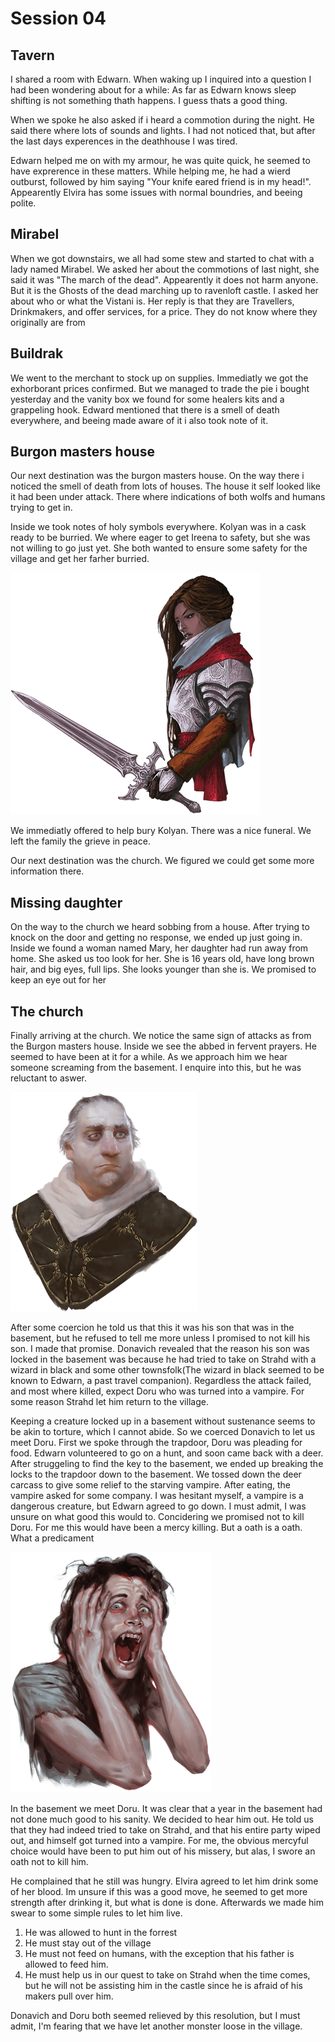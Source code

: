 # Session 04

## Tavern
I shared a room with Edwarn. When waking up I inquired into a question I had been wondering about for a while: As far as Edwarn knows sleep shifting is not something thath happens.
I guess thats a good thing.

When we spoke he also asked if i heard a commotion during the night. He said there where lots of sounds and lights. I had not noticed that, but after the last days experences in the deathhouse I was tired.

Edwarn helped me on with my armour, he was quite quick, he seemed to have exprerence in these matters.
While helping me, he had a wierd outburst, followed by him saying "Your knife eared friend is in my head!". Appearently Elvira has some issues with normal boundries, and beeing polite.

## Mirabel
When we got downstairs, we all had some stew and started to chat with a lady named Mirabel.
We asked her about the commotions of last night, she said it was "The march of the dead". Appearently it does not harm anyone. But it is the Ghosts of the dead marching up to ravenloft castle.
I asked her about who or what the Vistani is.
Her reply is that they are Travellers, Drinkmakers, and offer services, for a price. They do not know where they originally are from

## Buildrak
We went to the merchant to stock up on supplies.
Immediatly we got the exhorborant prices confirmed. But we managed to trade the pie i bought yesterday and the vanity box we found for some healers kits and a grappeling hook.
Edward mentioned that there is a smell of death everywhere, and beeing made aware of it i also took note of it.

## Burgon masters house
Our next destination was the burgon masters house. On the way there i noticed the smell of death from lots of houses.
The house it self looked like it had been under attack. There where indications of both wolfs and humans trying to get in.

Inside we took notes of holy symbols everywhere.
Kolyan was in a cask ready to be burried.
We where eager to get Ireena to safety, but she was not willing to go just yet. She both wanted to ensure some safety for the village and get her farher burried.

![Ireena](./Images/04Ireena.png)

We immediatly offered to help bury Kolyan. There was a nice funeral.
We left the family the grieve in peace.

Our next destination was the church. We figured we could get some more information there.

## Missing daughter
On the way to the church we heard sobbing from a house. After trying to knock on the door and getting no response, we ended up just going in.
Inside we found a woman named Mary, her daughter had run away from home.
She asked us too look for her. She is 16 years old, have long brown hair, and big eyes, full lips. She looks younger than she is.
We promised to keep an eye out for her

## The church
Finally arriving at the church. We notice the same sign of attacks as from the Burgon masters house.
Inside we see the abbed in fervent prayers. He seemed to have been at it for a while. As we approach him we hear someone screaming from the basement. I enquire into this, but he was reluctant to aswer.

![Donavich](./Images/04Donavich.png)

After some coercion he told us that this it was his son that was in the basement, but he refused to tell me more unless I promised to not kill his son. I made that promise.
Donavich revealed that the reason his son was locked in the basement was because he had tried to take on Strahd with a wizard in black and some other townsfolk(The wizard in black seemed to be known to Edwarn, a past travel companion).
Regardless the attack failed, and most where killed, expect Doru who was turned into a vampire.
For some reason Strahd let him return to the village.

Keeping a creature locked up in a basement without sustenance seems to be akin to torture, which I cannot abide. So we coerced Donavich to let us meet Doru.
First we spoke through the trapdoor, Doru was pleading for food. Edwarn volunteered to go on a hunt, and soon came back with a deer.
After struggeling to find the key to the basement, we ended up breaking the locks to the trapdoor down to the basement. We tossed down the deer carcass to give some relief to the starving vampire. After eating, the vampire asked for some company.
I was hesitant myself, a vampire is a dangerous creature, but Edwarn agreed to go down.
I must admit, I was unsure on what good this would to. Concidering we promised not to kill Doru.
For me this would have been a mercy killing. But a oath is a oath. What a predicament

![Doru](./Images/04Doru.png)

In the basement we meet Doru. It was clear that a year in the basement had not done much good to his sanity.
We decided to hear him out. He told us that they had indeed tried to take on Strahd, and that his entire party wiped out, and himself got turned into a vampire.
For me, the obvious mercyful choice would have been to put him out of his missery, but alas, I swore an oath not to kill him.

He complained that he still was hungry. Elvira agreed to let him drink some of her blood. Im unsure if this was a good move, he seemed to get more strength after drinking it, but what is done is done.
Afterwards we made him swear to some simple rules to let him live.
1. He was allowed to hunt in the forrest
2. He must stay out of the village
3. He must not feed on humans, with the exception that his father is allowed to feed him.
4. He must help us in our quest to take on Strahd when the time comes, but he will not be assisting him in the castle since he is afraid of his makers pull over him.

Donavich and Doru both seemed relieved by this resolution, but I must admit, I'm fearing that we have let another monster loose in the village.


